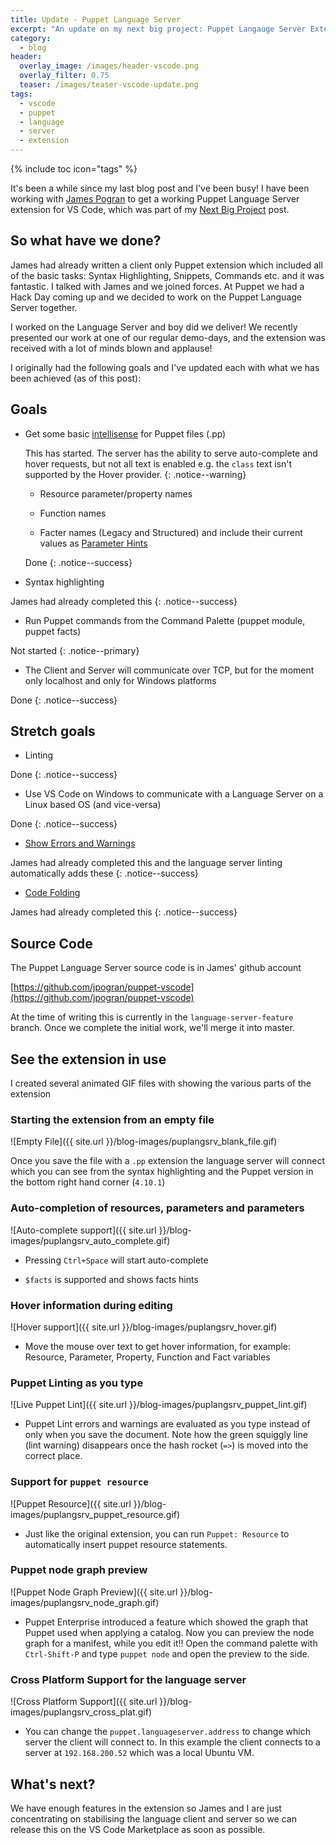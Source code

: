 ```yaml
---
title: Update - Puppet Language Server
excerpt: "An update on my next big project: Puppet Langauge Server Extension"
category:
  - blog
header:
  overlay_image: /images/header-vscode.png
  overlay_filter: 0.75
  teaser: /images/teaser-vscode-update.png
tags:
  - vscode
  - puppet
  - language
  - server
  - extension
---
```


{% include toc icon="tags" %}

It's been a while since my last blog post and I've been busy!  I have been working with [James Pogran](https://github.com/jpogran) to get a working Puppet Language Server extension for VS Code, which was part of my [Next Big Project](../next-big-project) post.

## So what have we done?

James had already written a client only Puppet extension which included all of the basic tasks: Syntax Highlighting, Snippets, Commands etc. and it was fantastic.  I talked with James and we joined forces.  At Puppet we had a Hack Day coming up and we decided to work on the Puppet Language Server together.

I worked on the Language Server and boy did we deliver!  We recently presented our work at one of our regular demo-days, and the extension was received with a lot of minds blown and applause!

I originally had the following goals and I've updated each with what we has been achieved (as of this post):

## Goals

* Get some basic [intellisense](https://code.visualstudio.com/docs/editor/editingevolved#_intellisense) for Puppet files (.pp)

  This has started.  The server has the ability to serve auto-complete and hover requests, but not all text is enabled e.g. the `class` text isn't supported by the Hover provider.
  {: .notice--warning}

  * Resource parameter/property names

  * Function names

  * Facter names (Legacy and Structured) and include their current values as [Parameter Hints](https://code.visualstudio.com/docs/editor/editingevolved#_parameter-hints)

  Done
  {: .notice--success}


* Syntax highlighting

James had already completed this
{: .notice--success}


* Run Puppet commands from the Command Palette (puppet module, puppet facts)

Not started
{: .notice--primary}


* The Client and Server will communicate over TCP, but for the moment only localhost and only for Windows platforms

Done
{: .notice--success}


## Stretch goals

* Linting

Done
{: .notice--success}


* Use VS Code on Windows to communicate with a Language Server on a Linux based OS (and vice-versa)

Done
{: .notice--success}


* [Show Errors and Warnings](https://code.visualstudio.com/docs/editor/editingevolved#_errors-warnings)

James had already completed this and the language server linting automatically adds these
{: .notice--success}


* [Code Folding](https://code.visualstudio.com/docs/editor/editingevolved#_folding)

James had already completed this
{: .notice--success}


## Source Code

The Puppet Language Server source code is in James' github account

[https://github.com/jpogran/puppet-vscode](https://github.com/jpogran/puppet-vscode)

At the time of writing this is currently in the `language-server-feature` branch.  Once we complete the initial work, we'll merge it into master.


## See the extension in use

I created several animated GIF files with showing the various parts of the extension

### Starting the extension from an empty file

![Empty File]({{ site.url }}/blog-images/puplangsrv_blank_file.gif)

Once you save the file with a `.pp` extension the language server will connect which you can see from the syntax highlighting and the Puppet version in the bottom right hand corner (`4.10.1`)


### Auto-completion of resources, parameters and parameters

![Auto-complete support]({{ site.url }}/blog-images/puplangsrv_auto_complete.gif)

* Pressing `Ctrl+Space` will start auto-complete

* `$facts` is supported and shows facts hints


### Hover information during editing

![Hover support]({{ site.url }}/blog-images/puplangsrv_hover.gif)

* Move the mouse over text to get hover information, for example: Resource, Parameter, Property, Function and Fact variables


### Puppet Linting as you type

![Live Puppet Lint]({{ site.url }}/blog-images/puplangsrv_puppet_lint.gif)

* Puppet Lint errors and warnings are evaluated as you type instead of only when you save the document.  Note how the green squiggly line (lint warning) disappears once the hash rocket (`=>`) is moved into the correct place.


### Support for `puppet resource`

![Puppet Resource]({{ site.url }}/blog-images/puplangsrv_puppet_resource.gif)

* Just like the original extension, you can run `Puppet: Resource` to automatically insert puppet resource statements.


### Puppet node graph preview

![Puppet Node Graph Preview]({{ site.url }}/blog-images/puplangsrv_node_graph.gif)

* Puppet Enterprise introduced a feature which showed the graph that Puppet used when applying a catalog.  Now you can preview the node graph for a manifest, while you edit it!!  Open the command palette with `Ctrl-Shift-P` and type `puppet node` and open the preview to the side.


### Cross Platform Support for the language server

![Cross Platform Support]({{ site.url }}/blog-images/puplangsrv_cross_plat.gif)

* You can change the `puppet.languageserver.address` to change which server the client will connect to.  In this example the client connects to a server at `192.168.200.52` which was a local Ubuntu VM.


## What's next?

We have enough features in the extension so James and I are just concentrating on stabilising the language client and server so we can release this on the VS Code Marketplace as soon as possible.
